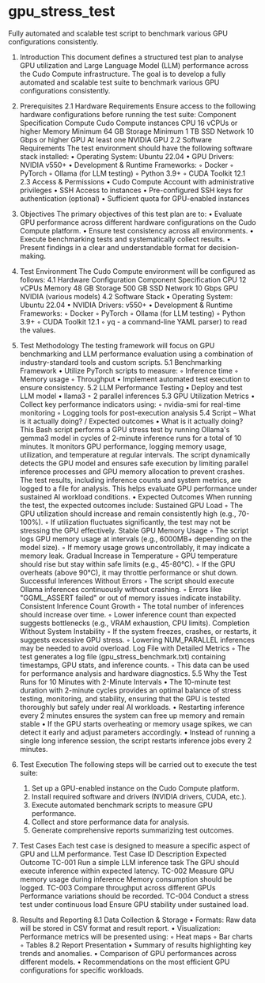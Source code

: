 # gpu_stress_test
Fully automated and scalable test script to benchmark various GPU configurations consistently.
1. Introduction
This document defines a structured test plan to analyse GPU utilization and Large Language Model (LLM) performance across the Cudo Compute infrastructure. The goal is to develop a fully automated and scalable test suite to benchmark various GPU configurations consistently.

2. Prerequisites
2.1 Hardware Requirements
Ensure access to the following hardware configurations before running the test suite:
Component
Specification
Compute
Cudo Compute instances
CPU
16 vCPUs or higher
Memory
Minimum 64 GB
Storage
Minimum 1 TB SSD
Network
10 Gbps or higher
GPU
At least one NVIDIA GPU
2.2 Software Requirements
The test environment should have the following software stack installed:
    • Operating System: Ubuntu 22.04 
    • GPU Drivers: NVIDIA v550+ 
    • Development & Runtime Frameworks: 
        ◦ Docker 
        ◦ PyTorch 
        ◦ Ollama (for LLM testing) 
        ◦ Python 3.9+ 
        ◦ CUDA Toolkit 12.1 
2.3 Access & Permissions
    • Cudo Compute Account with administrative privileges 
    • SSH Access to instances 
    • Pre-configured SSH keys for authentication (optional)
    • Sufficient quota for GPU-enabled instances 

3. Objectives
The primary objectives of this test plan are to:
    • Evaluate GPU performance across different hardware configurations on the Cudo Compute platform. 
    • Ensure test consistency across all environments. 
    • Execute benchmarking tests and systematically collect results. 
    • Present findings in a clear and understandable format for decision-making. 

4. Test Environment
The Cudo Compute environment will be configured as follows:
4.1 Hardware Configuration
Component
Specification
CPU
12 vCPUs
Memory
48 GB
Storage
500 GB SSD
Network
10 Gbps
GPU
NVIDIA (various models)
4.2 Software Stack
    • Operating System: Ubuntu 22.04 
    • NVIDIA Drivers: v550+ 
    • Development & Runtime Frameworks: 
        ◦ Docker 
        ◦ PyTorch 
        ◦ Ollama (for LLM testing) 
        ◦ Python 3.9+ 
        ◦ CUDA Toolkit 12.1 
        ◦ yq - a command-line YAML parser) to read the values.

5. Test Methodology
The testing framework will focus on GPU benchmarking and LLM performance evaluation using a combination of industry-standard tools and custom scripts.
5.1 Benchmarking Framework
    • Utilize PyTorch scripts to measure: 
        ◦ Inference time 
        ◦ Memory usage 
        ◦ Throughput 
    • Implement automated test execution to ensure consistency. 
5.2 LLM Performance Testing
    • Deploy and test LLM model
                • llama3 
        ◦ 2 parallel inferences 
5.3 GPU Utilization Metrics
    • Collect key performance indicators using: 
        ◦ nvidia-smi for real-time monitoring 
        ◦ Logging tools for post-execution analysis 
5.4 Script – What is it actually doing? / Expected outcomes
    • What is it actually doing? 
This Bash script performs a GPU stress test by running Ollama's gemma3 model in cycles of 2-minute inference runs for a total of 10 minutes. It monitors GPU performance, logging memory usage, utilization, and temperature at regular intervals. The script dynamically detects the GPU model and ensures safe execution by limiting parallel inference processes and GPU memory allocation to prevent crashes. The test results, including inference counts and system metrics, are logged to a file for analysis. This helps evaluate GPU performance under sustained AI workload conditions.
    • Expected Outcomes 
When running the test, the expected outcomes include:
	Sustained GPU Load
        ◦ The GPU utilization should increase and remain consistently high (e.g., 70-100%).
        ◦ If utilization fluctuates significantly, the test may not be stressing the GPU effectively.
	Stable GPU Memory Usage
        ◦ The script logs GPU memory usage at intervals (e.g., 6000MB+ depending on the model size).
        ◦ If memory usage grows uncontrollably, it may indicate a memory leak.
	Gradual Increase in Temperature
        ◦ GPU temperature should rise but stay within safe limits (e.g., 45-80°C).
        ◦ If the GPU overheats (above 90°C), it may throttle performance or shut down.
	Successful Inferences Without Errors
        ◦ The script should execute Ollama inferences continuously without crashing.
        ◦ Errors like "GGML_ASSERT failed" or out of memory issues indicate instability.
	Consistent Inference Count Growth
        ◦ The total number of inferences should increase over time.
        ◦ Lower inference count than expected suggests bottlenecks (e.g., VRAM exhaustion, CPU limits).
	Completion Without System Instability
        ◦ If the system freezes, crashes, or restarts, it suggests excessive GPU stress.
        ◦ Lowering NUM_PARALLEL inferences may be needed to avoid overload.
	Log File with Detailed Metrics
        ◦ The test generates a log file (gpu_stress_benchmark.txt) containing timestamps, GPU stats, and inference counts.
        ◦ This data can be used for performance analysis and hardware diagnostics.
5.5 Why the Test Runs for 10 Minutes with 2-Minute Intervals
    • The 10-minute test duration with 2-minute cycles provides an optimal balance of stress testing, monitoring, and stability, ensuring that the GPU is tested thoroughly but safely under real AI workloads.
    • Restarting inference every 2 minutes ensures the system can free up memory and remain stable
    • If the GPU starts overheating or memory usage spikes, we can detect it early and adjust parameters accordingly.
    • Instead of running a single long inference session, the script restarts inference jobs every 2 minutes.

6. Test Execution
The following steps will be carried out to execute the test suite:
    1. Set up a GPU-enabled instance on the Cudo Compute platform. 
    2. Install required software and drivers (NVIDIA drivers, CUDA, etc.). 
    3. Execute automated benchmark scripts to measure GPU performance. 
    4. Collect and store performance data for analysis. 
    5. Generate comprehensive reports summarizing test outcomes. 

7. Test Cases
Each test case is designed to measure a specific aspect of GPU and LLM performance.
Test Case ID
Description
Expected Outcome
TC-001
Run a simple LLM inference task
The GPU should execute inference within expected latency.
TC-002
Measure GPU memory usage during inference
Memory consumption should be logged.
TC-003
Compare throughput across different GPUs
Performance variations should be recorded.
TC-004
Conduct a stress test under continuous load
Ensure GPU stability under sustained load.

8. Results and Reporting
8.1 Data Collection & Storage
    • Formats: Raw data will be stored in CSV format and result report.
    • Visualization: Performance metrics will be presented using: 
        ◦ Heat maps 
        ◦ Bar charts 
        ◦ Tables 
8.2 Report Presentation
    • Summary of results highlighting key trends and anomalies. 
    • Comparison of GPU performances across different models. 
    • Recommendations on the most efficient GPU configurations for specific workloads. 
